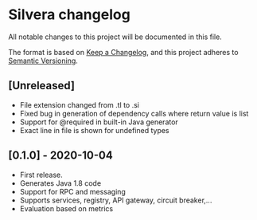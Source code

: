 # Silvera changelog
All notable changes to this project will be documented in this file.

The format is based on [Keep a Changelog](https://keepachangelog.com/en/1.0.0/),
and this project adheres to [Semantic Versioning](https://semver.org/spec/v2.0.0.html).

## [Unreleased]

* File extension changed from .tl to .si
* Fixed bug in generation of dependency calls where return value is list
* Support for @required in built-in Java generator
* Exact line in file is shown for undefined types

## [0.1.0] - 2020-10-04

* First release. 
* Generates Java 1.8 code
* Support for RPC and messaging
* Supports services, registry, API gateway, circuit breaker,...
* Evaluation based on metrics